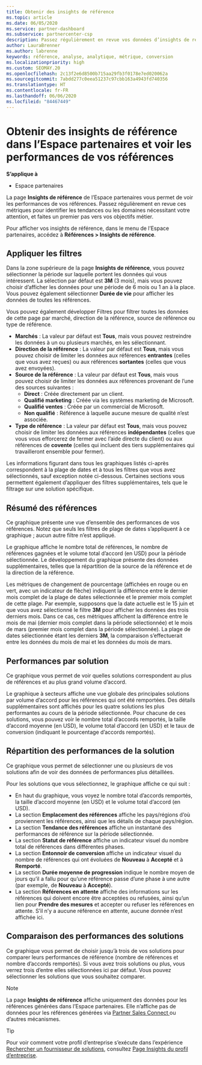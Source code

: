 ```yaml
---
title: Obtenir des insights de référence
ms.topic: article
ms.date: 06/05/2020
ms.service: partner-dashboard
ms.subservice: partnercenter-csp
description: Passez régulièrement en revue vos données d’insights de référence dans l’Espace partenaires pour voir les tendances à traiter ou les domaines d’amélioration pour vous aider à atteindre vos objectifs métiers.
author: LauraBrenner
ms.author: labrenne
keywords: référence, analyse, analytique, métrique, conversion
ms.localizationpriority: high
ms.custom: SEOMAY.20
ms.openlocfilehash: 2c13f2e6d8500b715aa29fb3f0178e7ed020062a
ms.sourcegitcommit: 7abdd277c0eea51237c97cbb163a4943fd740356
ms.translationtype: HT
ms.contentlocale: fr-FR
ms.lasthandoff: 06/06/2020
ms.locfileid: "84467449"
---
```

# <a name="get-referral-insights-in-partner-center-and-find-out-how-your-referrals-are-doing"></a>Obtenir des insights de référence dans l’Espace partenaires et voir les performances de vos références

**S’applique à**

- Espace partenaires

La page **Insights de référence** de l’Espace partenaires vous permet de voir les performances de vos références. Passez régulièrement en revue ces métriques pour identifier les tendances ou les domaines nécessitant votre attention, et faites un premier pas vers vos objectifs métier.

Pour afficher vos insights de référence, dans le menu de l’Espace partenaires, accédez à **Références > Insights de référence**.

## <a name="apply-filters"></a>Appliquer les filtres

Dans la zone supérieure de la page **Insights de référence**, vous pouvez sélectionner la période sur laquelle portent les données qui vous intéressent. La sélection par défaut est **3M** (3 mois), mais vous pouvez choisir d’afficher les données pour une période de 6 mois ou 1 an à la place. Vous pouvez également sélectionner **Durée de vie** pour afficher les données de toutes les références.

Vous pouvez également développer Filtres pour filtrer toutes les données de cette page par marché, direction de la référence, source de référence ou type de référence.
- **Marchés** : La valeur par défaut est **Tous**, mais vous pouvez restreindre les données à un ou plusieurs marchés, en les sélectionnant.
- **Direction de la référence** : La valeur par défaut est **Tous**, mais vous pouvez choisir de limiter les données aux références **entrantes** (celles que vous avez reçues) ou aux références **sortantes** (celles que vous avez envoyées).
- **Source de la référence** : La valeur par défaut est **Tous**, mais vous pouvez choisir de limiter les données aux références provenant de l’une des sources suivantes :
  - **Direct** : Créée directement par un client.
  - **Qualifié marketing** : Créée via les systèmes marketing de Microsoft.
  - **Qualifié ventes** : Créée par un commercial de Microsoft.
  - **Non qualifié** : Référence à laquelle aucune mesure de qualité n’est associée.
- **Type de référence** : La valeur par défaut est **Tous**, mais vous pouvez choisir de limiter les données aux références **indépendantes** (celles que vous vous efforcerez de fermer avec l’aide directe du client) ou aux références de **covente** (celles qui incluent des tiers supplémentaires qui travailleront ensemble pour fermer).

Les informations figurant dans tous les graphiques listés ci-après correspondent à la plage de dates et à tous les filtres que vous avez sélectionnés, sauf exception notée ci-dessous. Certaines sections vous permettent également d’appliquer des filtres supplémentaires, tels que le filtrage sur une solution spécifique.

## <a name="referrals-summary"></a>Résumé des références

Ce graphique présente une vue d’ensemble des performances de vos références. Notez que seuls les filtres de plage de dates s’appliquent à ce graphique ; aucun autre filtre n’est appliqué. 

Le graphique affiche le nombre total de références, le nombre de références gagnées et le volume total d’accord (en USD) pour la période sélectionnée. Le développement du graphique présente des données supplémentaires, telles que la répartition de la source de la référence et de la direction de la référence. 

Les métriques de changement de pourcentage (affichées en rouge ou en vert, avec un indicateur de flèche) indiquent la différence entre le dernier mois complet de la plage de dates sélectionnée et le premier mois complet de cette plage. Par exemple, supposons que la date actuelle est le 15 juin et que vous avez sélectionné le filtre **3M** pour afficher les données des trois derniers mois. Dans ce cas, ces métriques affichent la différence entre le mois de mai (dernier mois complet dans la période sélectionnée) et le mois de mars (premier mois complet dans la période sélectionnée). La plage de dates sélectionnée étant les derniers **3M**, la comparaison s’effectuerait entre les données du mois de mai et les données du mois de mars.

## <a name="performance-by-solution"></a>Performances par solution

Ce graphique vous permet de voir quelles solutions correspondent au plus de références et au plus grand volume d’accord.

Le graphique à secteurs affiche une vue globale des principales solutions par volume d’accord pour les références qui ont été remportées. Des détails supplémentaires sont affichés pour les quatre solutions les plus performantes au cours de la période sélectionnée. Pour chacune de ces solutions, vous pouvez voir le nombre total d’accords remportés, la taille d’accord moyenne (en USD), le volume total d’accord (en USD) et le taux de conversion (indiquant le pourcentage d’accords remportés).

## <a name="solution-performance-breakdown"></a>Répartition des performances de la solution

Ce graphique vous permet de sélectionner une ou plusieurs de vos solutions afin de voir des données de performances plus détaillées.

Pour les solutions que vous sélectionnez, le graphique affiche ce qui suit :
- En haut du graphique, vous voyez le nombre total d’accords remportés, la taille d’accord moyenne (en USD) et le volume total d’accord (en USD).
- La section **Emplacement des références** affiche les pays/régions d’où proviennent les références, ainsi que les détails de chaque pays/région.
- La section **Tendance des références** affiche un instantané des performances de référence sur la période sélectionnée.
- La section **Statut de référence** affiche un indicateur visuel du nombre total de références dans différentes phases.
- La section **Entonnoir de conversion** affiche un indicateur visuel du nombre de références qui ont évoluées de **Nouveau** à **Accepté** et à **Remporté**.
- La section **Durée moyenne de progression**  indique le nombre moyen de jours qu’il a fallu pour qu’une référence passe d’une phase à une autre (par exemple, de **Nouveau** à **Accepté**).
- La section **Références en attente** affiche des informations sur les références qui doivent encore être acceptées ou refusées, ainsi qu’un lien pour **Prendre des mesures** et accepter ou refuser les références en attente. S’il n’y a aucune référence en attente, aucune donnée n’est affichée ici.

## <a name="solution-performance-comparison"></a>Comparaison des performances des solutions

Ce graphique vous permet de choisir jusqu’à trois de vos solutions pour comparer leurs performances de référence (nombre de références et nombre d’accords remportés). Si vous avez trois solutions ou plus, vous verrez trois d’entre elles sélectionnées ici par défaut. Vous pouvez sélectionner les solutions que vous souhaitez comparer.

> [!NOTE]
> La page **Insights de référence** affiche uniquement des données pour les références générées dans l’Espace partenaires. Elle n’affiche pas de données pour les références générées via [Partner Sales Connect ](https://support.microsoft.com/help/3170447/learn-to-use-partner-center-sales-connect) ou d’autres mécanismes.

> [!TIP]
> Pour voir comment votre profil d’entreprise s’exécute dans l’expérience [Rechercher un fournisseur de solutions](https://www.microsoft.com/solution-providers/home), consultez [Page Insights du profil d’entreprise](analyze-your-marketing-profile.md).